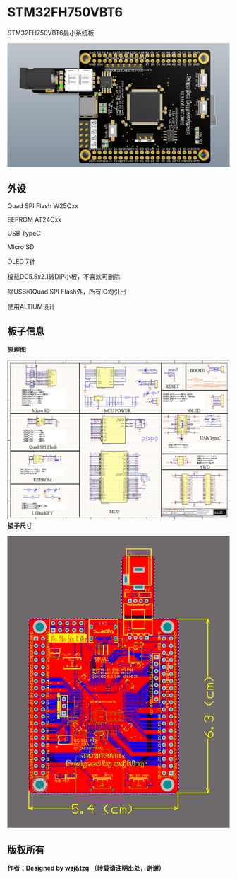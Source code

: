# STM32FH750VBT6
STM32FH750VBT6最小系统板

![Image alt](https://github.com/chenlunTian/STM32/blob/master/stm32h7/STM32H750VBT6/png/PCB正面.png)

## 外设
Quad SPI Flash   W25Qxx

EEPROM  AT24Cxx

USB TypeC

Micro SD

OLED 7针

板载DC5.5x2.1转DIP小板，不喜欢可删除

除USB和Quad SPI Flash外，所有IO均引出

使用ALTIUM设计
## 板子信息
   **原理图**
   
![Image alt](https://github.com/chenlunTian/STM32/blob/master/stm32h7/STM32H750VBT6/png/sch.png)
   **板子尺寸**
   
![Image alt](https://github.com/chenlunTian/STM32/blob/master/stm32h7/STM32H750VBT6/png/PCB尺寸.png)
## 版权所有
**作者：Designed by wsj&tzq**
**（转载请注明出处，谢谢）**

